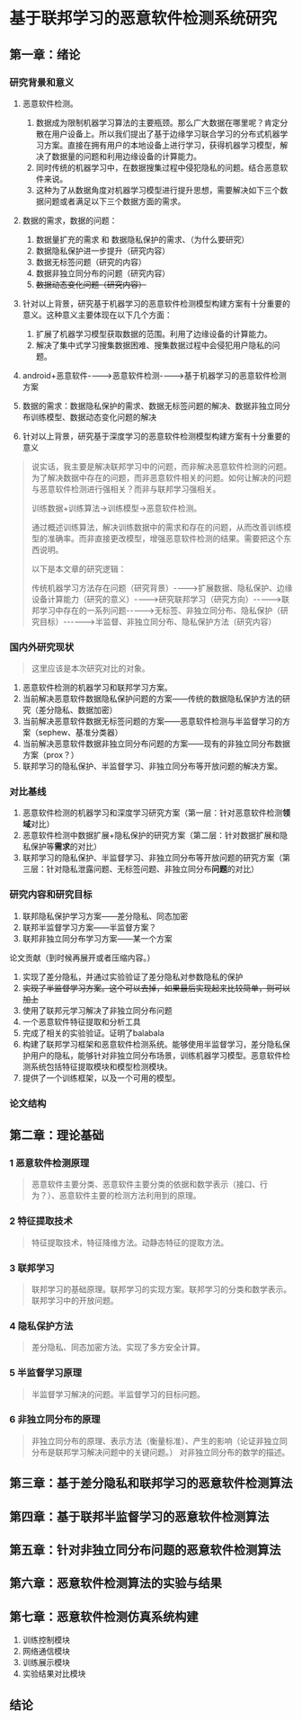 # 基于联邦学习的恶意软件检测系统研究

## 第一章：绪论

### 研究背景和意义

1. 恶意软件检测。

   1. 数据成为限制机器学习算法的主要瓶颈。那么广大数据在哪里呢？肯定分散在用户设备上。所以我们提出了基于边缘学习联合学习的分布式机器学习方案。直接在拥有用户的本地设备上进行学习，获得机器学习模型，解决了数据量的问题和利用边缘设备的计算能力。
   2. 同时传统的机器学习中，在数据搜集过程中侵犯隐私的问题。结合恶意软件来说。
   3. 这种为了从数据角度对机器学习模型进行提升思想，需要解决如下三个数据问题或者满足以下三个数据方面的需求。
2. 数据的需求，数据的问题：

   1. 数据量扩充的需求 和 数据隐私保护的需求、（为什么要研究）
   2. 数据隐私保护进一步提升（研究内容）
   3. 数据无标签问题（研究的内容）
   4. 数据非独立同分布的问题（研究内容）
   5. ~~数据动态变化问题（研究内容）~~
3. 针对以上背景，研究基于机器学习的恶意软件检测模型构建方案有十分重要的意义。这种意义主要体现在以下几个方面：

   1. 扩展了机器学习模型获取数据的范围。利用了边缘设备的计算能力。
   2. 解决了集中式学习搜集数据困难、搜集数据过程中会侵犯用户隐私的问题。
1. android+恶意软件---->恶意软件检测---->基于机器学习的恶意软件检测方案
2. 数据的需求：数据隐私保护的需求、数据无标签问题的解决、数据非独立同分布训练模型、数据动态变化问题的解决
3. 针对以上背景，研究基于深度学习的恶意软件检测模型构建方案有十分重要的意义

> 说实话，我主要是解决联邦学习中的问题，而非解决恶意软件检测的问题。为了解决数据中存在的问题，而非恶意软件相关的问题。如何让解决的问题与恶意软件检测进行强相关？而非与联邦学习强相关。
>
> 训练数据+训练算法->训练模型->恶意软件检测。
>
> 通过概述训练算法，解决训练数据中的需求和存在的问题，从而改善训练模型的准确率。而非直接更改模型，增强恶意软件检测的结果。需要把这个东西说明。
>
> 以下是本文章的研究逻辑：
>
> 传统机器学习方法存在问题（研究背景）---->扩展数据、隐私保护、边缘设备计算能力（研究的意义）---->研究联邦学习（研究方向）----->联邦学习中存在的一系列问题----->无标签、非独立同分布、隐私保护（研究目标）------>半监督、非独立同分布、隐私保护方法（研究内容）

### 国内外研究现状

> 这里应该是本次研究对比的对象。

1. 恶意软件检测的机器学习和联邦学习方案。
2. 当前解决恶意软件数据隐私保护问题的方案——传统的数据隐私保护方法的研究（差分隐私、数据加密）
3. 当前解决恶意软件数据无标签问题的方案——恶意软件检测与半监督学习的方案（sephew、基准分类器）
4. 当前解决恶意软件数据非独立同分布问题的方案——现有的非独立同分布数据方案（prox？）
5. 联邦学习的隐私保护、半监督学习、非独立同分布等开放问题的解决方案。

### 对比基线
1. 恶意软件检测的机器学习和深度学习研究方案（第一层：针对恶意软件检测**领域**对比）
1. 恶意软件检测中数据扩展+隐私保护的研究方案（第二层：针对数据扩展和隐私保护等**需求**的对比）
1. 联邦学习的隐私保护、半监督学习、非独立同分布等开放问题的研究方案（第三层：针对隐私泄露问题、无标签问题、非独立同分布**问题**的对比）

### 研究内容和研究目标

1. 联邦隐私保护学习方案——差分隐私、同态加密
2. 联邦半监督学习方案——半监督方案？
3. 联邦非独立同分布学习方案——某一个方案

论文贡献（到时候再展开或者压缩内容。）
1. 实现了差分隐私，并通过实验验证了差分隐私对参数隐私的保护
2. ~~实现了半监督学习方案。这个可以去掉，如果最后实现起来比较简单，则可以加上~~
3. 使用了联邦元学习解决了非独立同分布问题
4. 一个恶意软件特征提取和分析工具
5. 完成了相关的实验验证。证明了balabala
6. 构建了联邦学习框架和恶意软件检测系统。能够使用半监督学习，差分隐私保护用户的隐私，能够针对非独立同分布场景，训练机器学习模型。恶意软件检测系统包括特征提取模块和模型检测模块。
7. 提供了一个训练框架，以及一个可用的模型。

### 论文结构

## 第二章：理论基础

### 1 恶意软件检测原理

> 恶意软件主要分类、恶意软件主要分类的依据和数学表示（接口、行为？）、恶意软件主要的检测方法利用到的原理。

### 2 特征提取技术

> 特征提取技术，特征降维方法。动静态特征的提取方法。

### 3 联邦学习

> 联邦学习的基础原理。联邦学习的实现方案。联邦学习的分类和数学表示。联邦学习中的开放问题。

### 4 隐私保护方法

> 差分隐私、同态加密方法。实现了多方安全计算。

### 5 半监督学习原理

> 半监督学习解决的问题。半监督学习的目标问题。

### 6 非独立同分布的原理

> 非独立同分布的原理、表示方法（衡量标准）、产生的影响（论证非独立同分布是联邦学习解决问题中的关键问题。）
> 对非独立同分布的数学的描述。

## 第三章：基于差分隐私和联邦学习的恶意软件检测算法

## 第四章：基于联邦半监督学习的恶意软件检测算法

## 第五章：针对非独立同分布问题的恶意软件检测算法

## 第六章：恶意软件检测算法的实验与结果

## 第七章：恶意软件检测仿真系统构建

1. 训练控制模块
2. 网络通信模块
3. 训练展示模块
4. 实验结果对比模块

## 结论
